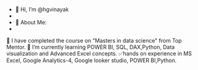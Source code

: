 - 👋 Hi, I’m @hgvinayak
- 
-   💫 About Me:
-   
🔭 I have completed the course on "Masters in data science" from Top Mentor.
🌱 I’m currently learning POWER BI, SQL, DAX,Python, Data visualization and Advanced Excel concepts.
✅hands on experience in MS Excel, Google Analytics-4, Google looker studio, POWER BI,Python.
